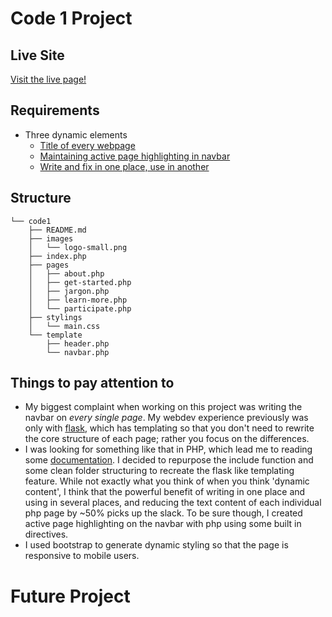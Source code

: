# Code 1 Project
## Live Site
[Visit the live page!](http://badgerblockchain.club:5000)
## Requirements
* Three dynamic elements
    * [Title of every webpage](https://github.com/ekivolowitz/LIS500/blob/master/code1/template/header.php#L2-L6)
    * [Maintaining active page highlighting in navbar](https://github.com/ekivolowitz/LIS500/blob/master/code1/template/navbar.php#L15-L45)
    * [Write and fix in one place,](https://github.com/ekivolowitz/LIS500/tree/master/code1/template)[ use in another](https://github.com/ekivolowitz/LIS500/blob/master/code1/pages/about.php#L2)
## Structure
```
└── code1
    ├── README.md
    ├── images
    │   └── logo-small.png
    ├── index.php
    ├── pages
    │   ├── about.php
    │   ├── get-started.php
    │   ├── jargon.php
    │   ├── learn-more.php
    │   └── participate.php
    ├── stylings
    │   └── main.css
    └── template
        ├── header.php
        └── navbar.php
```
## Things to pay attention to
* My biggest complaint when working on this project was writing the navbar on *every single page*. My webdev experience previously was only with [flask](flask.pocoo.org), which has templating so that you don't need to rewrite the core structure of each page; rather you focus on the differences. 
* I was looking for something like that in PHP, which lead me to reading some [documentation](http://php.net/manual/en/function.include.php). I decided to repurpose the include function and some clean folder structuring to recreate the flask like templating feature. While not exactly what you think of when you think 'dynamic content', I think that the powerful benefit of writing in one place and using in several places, and reducing the text content of each individual php page by ~50% picks up the slack. To be sure though, I created active page highlighting on the navbar with php using some built in directives. 
* I used bootstrap to generate dynamic styling so that the page is responsive to mobile users. 

# Future Project

